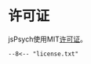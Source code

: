 # 许可证

jsPsych使用MIT[许可证](https://github.com/jspsych/jsPsych/blob/main/license.txt)。

```
--8<-- "license.txt"
```